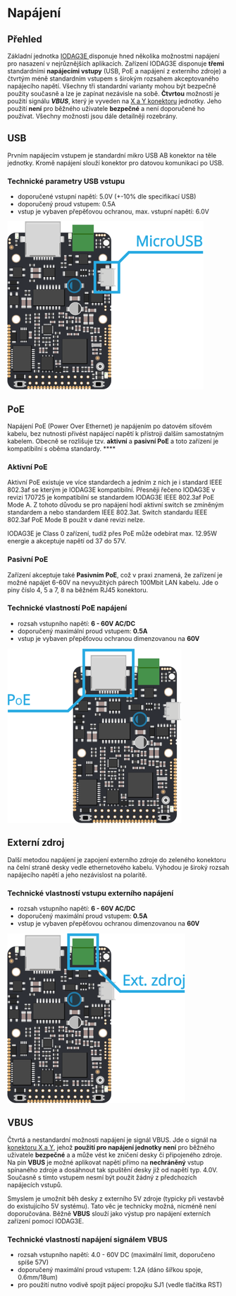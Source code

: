 # Napájení

## Přehled

Základní jednotka [IODAG3E ](./)disponuje hned několika možnostmi napájení pro nasazení v nejrůznějších aplikacích. Zařízení IODAG3E disponuje **třemi** standardními **napájecími vstupy** \(USB, PoE a napájení z externího zdroje\) a čtvrtým méně standardním vstupem s širokým rozsahem akceptovaného napájecího napětí. Všechny tři standardní  varianty mohou být bezpečně použity současně a lze je zapínat nezávisle na sobě. **Čtvrtou** možností je použití signálu _**VBUS**_, který je vyveden na [X a Y konektoru](../../rozsirujici-moduly/#x-konektor-a-y-konektor) jednotky. Jeho použití **není** pro běžného uživatele **bezpečné** a není doporučené ho používat. Všechny možnosti jsou dále detailněji rozebrány.

## USB

Prvním napájecím vstupem je standardní mikro USB AB konektor na těle jednotky. Kromě napájení slouží konektor pro datovou komunikaci po USB. 

### Technické parametry USB vstupu

* doporučené vstupní napětí: 5.0V \(+-10% dle specifikací USB\)
* doporučený proud vstupem: 0.5A
* vstup je vybaven přepěťovou ochranou, max. vstupní napětí: 6.0V

![Pozice USB konektoru na jednotce IODAG3E.](../../../../.gitbook/assets/iodag3e_usb%20%281%29.png)

## PoE

Napájení PoE \(Power Over Ethernet\) je napájením po datovém síťovém kabelu, bez nutnosti přivést napájecí napětí k přístroji dalším samostatným kabelem. Obecně se rozlišuje tzv. **aktivní** a **pasivní PoE** a toto zařízení je kompatibilní s oběma standardy. ****

### Aktivní PoE

Aktivní PoE existuje ve více standardech a jedním z nich je i standard IEEE 802.3af se kterým je IODAG3E kompatibilní. Přesněji řečeno IODAG3E v revizi 170725 je kompatibilní se standardem IODAG3E IEEE  802.3af PoE Mode A. Z tohoto důvodu se pro napájení hodí aktivní switch se zmíněným standardem a nebo standardem IEEE  802.3at. Switch standardu IEEE  802.3af PoE Mode B použít v dané revizi nelze. 

IODAG3E je Class 0 zařízení, tudíž přes PoE může odebírat max. 12.95W energie a akceptuje napětí od 37 do 57V.

### Pasivní PoE

Zařízení akceptuje také **Pasivním PoE**, což v praxi znamená, že zařízení je možné napájet 6-60V na nevyužitých párech 100Mbit LAN kabelu. Jde o piny číslo 4, 5 a 7, 8 na běžném RJ45 konektoru. 

### Technické vlastností PoE napájení

* rozsah vstupního napětí: **6 - 60V AC/DC**
* doporučený maximální proud vstupem: **0.5A**
* vstup je vybaven přepěťovou ochranou dimenzovanou na **60V**

![Pozice ethernetov&#xE9;ho konektoru na jednotce IODAG3E.](../../../../.gitbook/assets/iodag3e_eth.png)

## Externí zdroj

Další metodou napájení je zapojení externího zdroje do zeleného konektoru na čelní straně desky vedle ethernetového kabelu. Výhodou je široký rozsah napájecího napětí a jeho nezávislost na polaritě.

### Technické vlastností vstupu externího napájení

* rozsah vstupního napětí: **6 - 60V AC/DC**
* doporučený maximální proud vstupem: **0.5A**
* vstup je vybaven přepěťovou ochranou dimenzovanou na **60V**

![](../../../../.gitbook/assets/iodag3e_ext_pwr.png)

## VBUS

Čtvrtá a nestandardní možnosti napájení je signál VBUS. Jde o signál na [konektoru X a Y](../../rozsirujici-moduly/#x-konektor-a-y-konektor), jehož **použití pro napájení jednotky není** pro běžného uživatele **bezpečné** a a může vést ke zničení desky či připojeného zdroje. Na pin **VBUS** je možné aplikovat napětí přímo na **nechráněný** vstup spínaného zdroje a dosáhnout tak spuštění desky již od napětí typ. 4.0V. Současně s tímto vstupem nesmí být použit žádný z předchozích napájecích vstupů.

Smyslem je umožnit běh desky z externího 5V zdroje \(typicky při vestavbě do existujícího 5V systému\). Tato věc je technicky možná, nicméně není doporučována. Běžně **VBUS** slouží jako výstup pro napájení externích zařízení pomocí IODAG3E.

### Technické vlastností napájení signálem VBUS

* rozsah vstupního napětí: 4.0 - 60V DC \(maximální limit, doporučeno spíše 57V\)
* doporučený maximální proud vstupem: 1.2A \(dáno šířkou spoje, 0.6mm/18um\)
* pro použití nutno vodivě spojit pájecí propojku SJ1 \(vedle tlačítka RST\)



  


####  <a id="aktivni-poe"></a>

  



